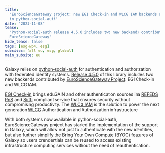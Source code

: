 ```yaml
---
title:
  "EuroScienceGateway project: new EGI Check-in and WLCG IAM backends available
  in python-social-auth"
date: "2023-11-08"
tease:
  "Python-social-auth release 4.5.0 includes two new backends contributed by
  EuroScienceGateway"
hide_tease: false
tags: [esg-wp4, esg]
subsites: [all-eu, esg, global]
main_subsite: eu
---
```


Galaxy relies on [python-social-auth](https://github.com/python-social-auth) for
authentication and authorization with federated identity systems.
[Release 4.5.0](https://github.com/python-social-auth/social-core/releases/tag/4.5.0)
of this library includes two new backends contributed by
[EuroScienceGateway Project](../../projects/esg/): EGI Check-in and WLCG IAM.

[EGI Check-in](https://www.egi.eu/service/check-in/) brings eduGAIN and other
authentication sources ina [REFEDS RnS](https://refeds.org/) and
[Sirtfi](https://aarc-project.eu/policies/sirtfi/) compliant service that
ensures security without compromising productivity. The
[WLCG IAM](https://wlcg.cloud.cnaf.infn.it/login) is the solution to power the
next generation [WLCG](https://wlcg.web.cern.ch/) Authentication and
Authorization infrastructure.

With both systems now available in python-social-auth, EuroScienceGateway
project has started the implementation of the support in Galaxy, which will
allow not just to authenticate with the new identities, but also further
simplify the Bring Your Own Compute (BYOC) features of Galaxy so users
crendentials can be reused to access existing infrastructure computing services
without the need of reauthentication.
